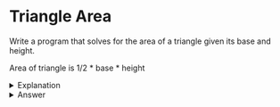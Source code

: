 # Triangle Area

Write a program that solves for the area of a triangle given its base and height.

Area of triangle is 1/2 * base * height

<details>
<summary>Explanation</summary>
<br>
</details>


<details>
<summary>Answer</summary>
<br>

``` c
#include<stdio.h>
int main(){
	float base, height, bh, area;
	scanf("%f", &base);
	scanf("%f", &height);
	bh = base * height;
	area = bh * 1 / 2;
	printf("Area %f", area);
	return 0;
}
```

</details>
